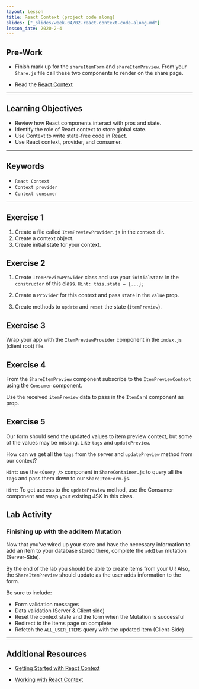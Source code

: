 ```yaml
---
layout: lesson
title: React Context (project code along)
slides: ["_slides/week-04/02-react-context-code-along.md"]
lesson_date: 2020-2-4
---
```


## Pre-Work

- Finish mark up for the `shareItemForm` and `shareItemPreview`. From your `Share.js` file call these two components to render on the share page.

- Read the [React Context](https://reactjs.org/docs/context.html)

---

## Learning Objectives

- Review how React components interact with pros and state.
- Identify the role of React context to store global state.
- Use Context to write state-free code in React.
- Use React context, provider, and consumer.

---

## Keywords

- `React Context`
- `Context provider`
- `Context consumer`

---

## Exercise 1

1. Create a file called `ItemPreviewProvider.js` in the `context` dir.
2. Create a context object.
3. Create initial state for your context.

## Exercise 2

1. Create `ItemPreviewProvider` class and use your `initialState` in the `constructor` of this class. `Hint: this.state = {...};`

2. Create a `Provider` for this context and pass `state` in the `value` prop.

3. Create methods to `update` and `reset` the state (`itemPreview`).

## Exercise 3

Wrap your app with the `ItemPreviewProvider` component in the `index.js` (client root) file.

## Exercise 4

From the `ShareItemPreview` component subscribe to the `ItemPreviewContext` using the `Consumer` component.

Use the received `itemPreview` data to pass in the `ItemCard` component as prop.

## Exercise 5

Our form should send the updated values to item preview context, but some of the values may be missing. Like `tags` and `updatePreview`.

How can we get all the `tags` from the server and `updatePreview` method from our context?

`Hint`: use the `<Query />` component in `ShareContainer.js` to query all the `tags` and pass them down to our `ShareItemForm.js`.

`Hint`: To get access to the `updatePreview` method, use the Consumer component and wrap your existing JSX in this class.

## Lab Activity

### Finishing up with the addItem Mutation

Now that you've wired up your store and have the necessary information to add an item to your database
stored there, complete the `addItem` mutation (Server-Side).

By the end of the lab you should be able to create items from your UI!
Also, the `ShareItemPreview` should update as the user adds information to the form.

Be sure to include:

- Form validation messages
- Data validation (Server & Client side)
- Reset the context state and the form when the Mutation is successful
- Redirect to the Items page on complete
- Refetch the `ALL_USER_ITEMS` query with the updated item (Client-Side)

---

## Additional Resources

- [Getting Started with React Context](https://www.taniarascia.com/using-context-api-in-react/)

- [Working with React Context](https://www.toptal.com/react/react-context-api)
